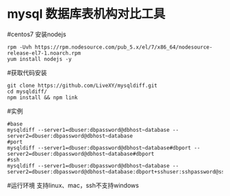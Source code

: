 mysql 数据库表机构对比工具
=====

#centos7 安装nodejs
```
rpm -Uvh https://rpm.nodesource.com/pub_5.x/el/7/x86_64/nodesource-release-el7-1.noarch.rpm
yum install nodejs -y
```

#获取代码安装
```
git clone https://github.com/LiveXY/mysqldiff.git
cd mysqldiff/
npm install && npm link
```

#实例
```
#base
mysqldiff --server1=dbuser:dbpassword@dbhost~database --server2=dbuser:dbpassword@dbhost~database
#port
mysqldiff --server1=dbuser:dbpassword@dbhost~database#dbport --server2=dbuser:dbpassword@dbhost~database#dbport
#ssh
mysqldiff --server1=dbuser:dbpassword@dbhost~database --server2=dbuser:dbpassword@dbhost~database:dbport+sshuser:sshpassword@sshhost#sshport
```

#运行环境
支持linux、mac，ssh不支持windows
